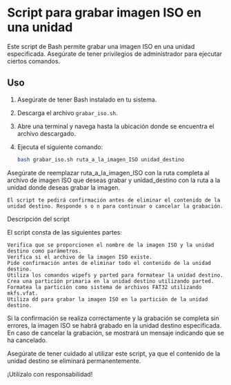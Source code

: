 # Script para grabar imagen ISO en una unidad

Este script de Bash permite grabar una imagen ISO en una unidad especificada. Asegúrate de tener privilegios de administrador para ejecutar ciertos comandos.

## Uso

1. Asegúrate de tener Bash instalado en tu sistema.

2. Descarga el archivo `grabar_iso.sh`.

3. Abre una terminal y navega hasta la ubicación donde se encuentra el archivo descargado.

4. Ejecuta el siguiente comando:

   ```bash
   bash grabar_iso.sh ruta_a_la_imagen_ISO unidad_destino

Asegúrate de reemplazar ruta_a_la_imagen_ISO con la ruta completa al archivo de imagen ISO que deseas grabar y unidad_destino con la ruta a la unidad donde deseas grabar la imagen.

    El script te pedirá confirmación antes de eliminar el contenido de la unidad destino. Responde s o n para continuar o cancelar la grabación.

Descripción del script

El script consta de las siguientes partes:

    Verifica que se proporcionen el nombre de la imagen ISO y la unidad destino como parámetros.
    Verifica si el archivo de la imagen ISO existe.
    Pide confirmación antes de eliminar todo el contenido de la unidad destino.
    Utiliza los comandos wipefs y parted para formatear la unidad destino.
    Crea una partición primaria en la unidad destino utilizando parted.
    Formatea la partición como sistema de archivos FAT32 utilizando mkfs.vfat.
    Utiliza dd para grabar la imagen ISO en la partición de la unidad destino.

Si la confirmación se realiza correctamente y la grabación se completa sin errores, la imagen ISO se habrá grabado en la unidad destino especificada. En caso de cancelar la grabación, se mostrará un mensaje indicando que se ha cancelado.

Asegúrate de tener cuidado al utilizar este script, ya que el contenido de la unidad destino se eliminará permanentemente.

¡Utilízalo con responsabilidad!
